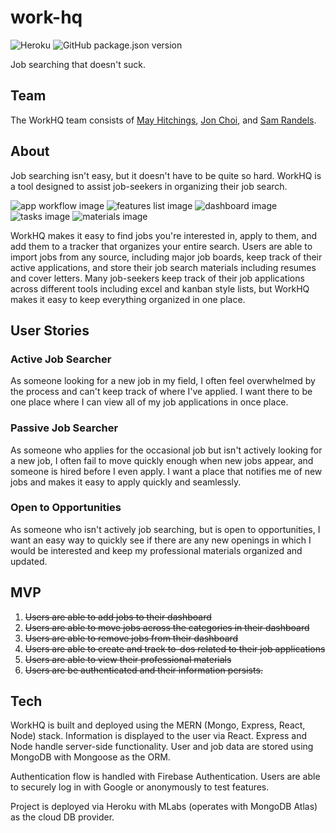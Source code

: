 # work-hq

![Heroku](http://heroku-badge.herokuapp.com/?app=work-hq&style=flat&svg=1) ![GitHub package.json version](https://img.shields.io/github/package-json/v/magiama9/work-hq)

Job searching that doesn't suck.

## Team

The WorkHQ team consists of [May Hitchings](https://github.com/mhitchi), [Jon Choi](https://github.com/Jonathan-J-Choi), and [Sam Randels](https://github.com/magiama9).

## About

Job searching isn't easy, but it doesn't have to be quite so hard. WorkHQ is a tool designed to assist job-seekers in organizing their job search.

![app workflow image](https://github.com/magiama9/work-hq/blob/master/client/public/app-flow.png "App WorkFlow")
![features list image](https://github.com/magiama9/work-hq/blob/master/client/public/feature-list.png "Features List")
![dashboard image](https://github.com/magiama9/work-hq/blob/master/client/public/dashboard.png "Dashboard")
![tasks image](https://github.com/magiama9/work-hq/blob/master/client/public/tasks.png "Tasks")
![materials image](https://github.com/magiama9/work-hq/blob/master/client/public/materials.png "Materials")

WorkHQ makes it easy to find jobs you're interested in, apply to them, and add them to a tracker that organizes your entire search. Users are able to import jobs from any source, including major job boards, keep track of their active applications, and store their job search materials including resumes and cover letters. Many job-seekers keep track of their job applications across different tools including excel and kanban style lists, but WorkHQ makes it easy to keep everything organized in one place.

## User Stories

### Active Job Searcher

As someone looking for a new job in my field, I often feel overwhelmed by the process and can't keep track of where I've applied. I want there to be one place where I can view all of my job applications in once place.

### Passive Job Searcher

As someone who applies for the occasional job but isn't actively looking for a new job, I often fail to move quickly enough when new jobs appear, and someone is hired before I even apply. I want a place that notifies me of new jobs and makes it easy to apply quickly and seamlessly.

### Open to Opportunities

As someone who isn't actively job searching, but is open to opportunities, I want an easy way to quickly see if there are any new openings in which I would be interested and keep my professional materials organized and updated.

## MVP

1. ~~Users are able to add jobs to their dashboard~~
2. ~~Users are able to move jobs across the categories in their dashboard~~
3. ~~Users are able to remove jobs from their dashboard~~
4. ~~Users are able to create and track to-dos related to their job applications~~
5. ~~Users are able to view their professional materials~~
6. ~~Users are be authenticated and their information persists.~~

## Tech

WorkHQ is built and deployed using the MERN (Mongo, Express, React, Node) stack. Information is displayed to the user via React. Express and Node handle server-side functionality. User and job data are stored using MongoDB with Mongoose as the ORM.

Authentication flow is handled with Firebase Authentication. Users are able to securely log in with Google or anonymously to test features.

Project is deployed via Heroku with MLabs (operates with MongoDB Atlas) as the cloud DB provider.

